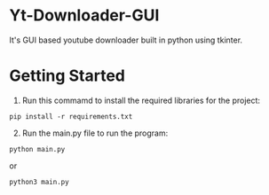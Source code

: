 # Yt-Downloader-GUI
It's GUI based youtube downloader built in python using tkinter.


# Getting Started

1. Run this commamd to install the required libraries for the project:
```
pip install -r requirements.txt
```

2. Run the main.py file to run the program:
```
python main.py
```
or
```
python3 main.py
```
